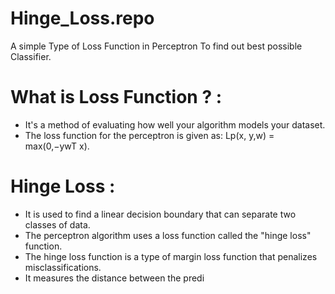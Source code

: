 # Hinge_Loss.repo
A simple Type of Loss Function in Perceptron To find out best possible Classifier.
# What is Loss Function ? :
- It's a method of evaluating how well your algorithm models your dataset.
- The loss function for the perceptron is given as: Lp(x, y,w) = max(0,−ywT x).
# Hinge Loss :
- It is used to find a linear decision boundary that can separate two classes of data.
- The perceptron algorithm uses a loss function called the "hinge loss" function.
- The hinge loss function is a type of margin loss function that penalizes misclassifications.
- It measures the distance between the predi

